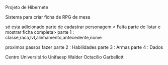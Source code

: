 Projeto de Hibernete

Sistema para criar ficha de RPG de mesa 

só esta adicionado parte de cadastrar personagem < Falta parte de listar e mostrar ficha completa>
parte 1 : classe,raca,lvl,alinhamento,antecedente,nome 

proximos passos fazer
parte 2 : Habilidades 
parte 3 : Armas
parte 4 : Dados



Centro Universitário Unifaesp
Walder Octacilio Garbellott
